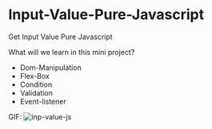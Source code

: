 # Input-Value-Pure-Javascript
Get Input Value Pure Javascript

What will we learn in this mini project?

* Dom-Manipulation
* Flex-Box
* Condition
* Validation
* Event-listener

GIF:
![inp-value-js](https://user-images.githubusercontent.com/92850417/235839322-44743f21-2910-4caf-8384-ed90f9898335.gif)
